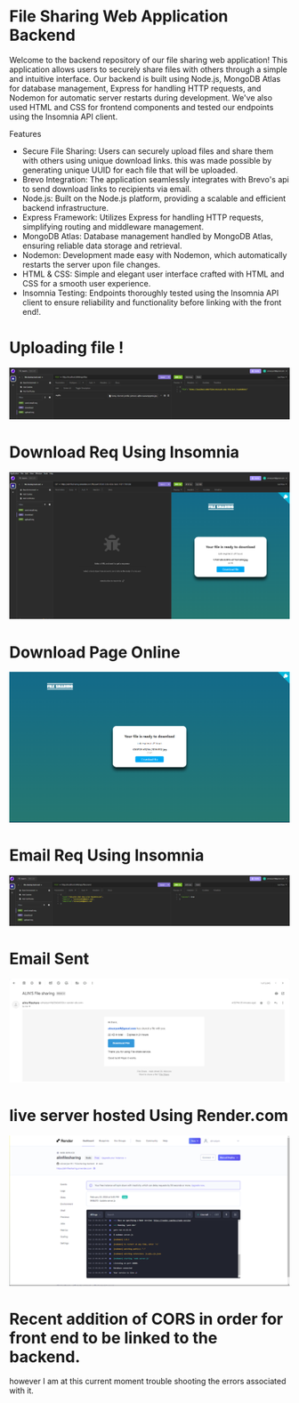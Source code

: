 # File Sharing Web Application Backend

Welcome to the backend repository of our file sharing web application! This application allows users to securely share files with others through a simple and intuitive interface. Our backend is built using Node.js, MongoDB Atlas for database management, Express for handling HTTP requests, and Nodemon for automatic server restarts during development. We've also used HTML and CSS for frontend components and tested our endpoints using the Insomnia API client.

Features

* Secure File Sharing: Users can securely upload files and share them with others using unique download links.
  this was made possible by generating unique UUID for each file that will be uploaded.
* Brevo Integration: The application seamlessly integrates with Brevo's api to send download links to recipients via 
  email.
* Node.js: Built on the Node.js platform, providing a scalable and efficient backend infrastructure.
* Express Framework: Utilizes Express for handling HTTP requests, simplifying routing and middleware management.
* MongoDB Atlas: Database management handled by MongoDB Atlas, ensuring reliable data storage and retrieval.
* Nodemon: Development made easy with Nodemon, which automatically restarts the server upon file changes.
* HTML & CSS: Simple and elegant user interface crafted with HTML and CSS for a smooth user experience.
* Insomnia Testing: Endpoints thoroughly tested using the Insomnia API client to ensure reliability and functionality before linking with the front end!.

# Uploading file !
![](images/file%20upload.png)

# Download Req Using Insomnia 
![](images/download%20page%20using%20insomnia.png)

# Download Page Online
![](images/download%20page.png)

# Email Req Using Insomnia
![](images/email%20sent%20using%20insomnia.png)

# Email Sent
![](images/email%20sent.png)

# live server hosted Using Render.com
![](images/live%20server%20hosting.png)


# Recent addition of CORS in order for front end to be linked to the backend.
however I am at this current moment trouble shooting the errors associated with it.
